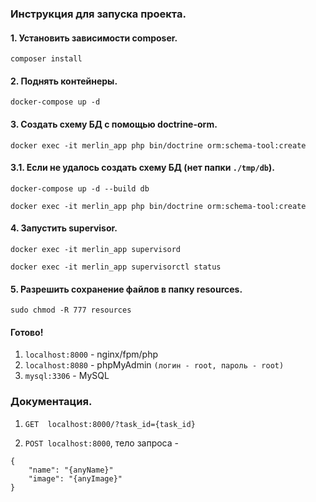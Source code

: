### Инструкция для запуска проекта.

#### 1. Установить зависимости composer.

`composer install`

#### 2. Поднять контейнеры.

`docker-compose up -d`

#### 3. Создать схему БД с помощью doctrine-orm.

`docker exec -it merlin_app php bin/doctrine orm:schema-tool:create`

#### 3.1. Если не удалось создать схему БД (нет папки `./tmp/db`).

`docker-compose up -d --build db`

`docker exec -it merlin_app php bin/doctrine orm:schema-tool:create`

#### 4. Запустить supervisor.

`docker exec -it merlin_app supervisord`

`docker exec -it merlin_app supervisorctl status`

#### 5. Разрешить сохранение файлов в папку resources.

`sudo chmod -R 777 resources`

#### Готово!

1. `localhost:8000` - nginx/fpm/php
2. `localhost:8080` - phpMyAdmin `(логин - root, пароль - root)`
3. `mysql:3306` - MySQL

### Документация.

1. `GET  localhost:8000/?task_id={task_id}`

2. `POST localhost:8000`, тело запроса -

````
{
    "name": "{anyName}"
    "image": "{anyImage}"
}
````
